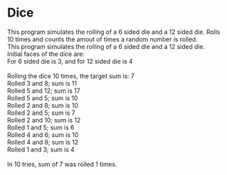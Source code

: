 # Dice
This program simulates the rolling of a 6 sided die and a 12 sided die. Rolls 10 times and counts the amout of times a random number is rolled.
</br>
This program simulates the rolling of a 6 sided die and a 12 sided die. </br>
Initial faces of the dice are:</br>
	For 6 sided die is 3, and for 12 sided die is 4</br>
</br>
Rolling the dice 10 times, the target sum is: 7</br>
	Rolled 3 and 8; sum is 11</br>
	Rolled 5 and 12; sum is 17</br>
	Rolled 5 and 5; sum is 10</br>
	Rolled 2 and 8; sum is 10</br>
	Rolled 2 and 5; sum is 7</br>
	Rolled 2 and 10; sum is 12</br>
	Rolled 1 and 5; sum is 6</br>
	Rolled 4 and 6; sum is 10</br>
	Rolled 4 and 8; sum is 12</br>
	Rolled 1 and 3; sum is 4</br>
</br>
In 10 tries, sum of 7 was rolled 1 times.</br>
